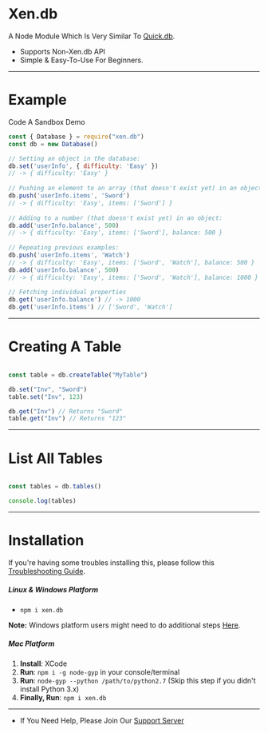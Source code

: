 # Xen.db
A Node Module Which Is Very Similar To [Quick.db](https://www.npmjs.com/package/quick.db).

- Supports Non-Xen.db API
- Simple & Easy-To-Use For Beginners.

---

# Example

Code A Sandbox Demo

```js
const { Database } = require("xen.db")
const db = new Database()

// Setting an object in the database:
db.set('userInfo', { difficulty: 'Easy' })
// -> { difficulty: 'Easy' }
 
// Pushing an element to an array (that doesn't exist yet) in an object:
db.push('userInfo.items', 'Sword')
// -> { difficulty: 'Easy', items: ['Sword'] }
 
// Adding to a number (that doesn't exist yet) in an object:
db.add('userInfo.balance', 500)
// -> { difficulty: 'Easy', items: ['Sword'], balance: 500 }
 
// Repeating previous examples:
db.push('userInfo.items', 'Watch')
// -> { difficulty: 'Easy', items: ['Sword', 'Watch'], balance: 500 }
db.add('userInfo.balance', 500)
// -> { difficulty: 'Easy', items: ['Sword', 'Watch'], balance: 1000 }
 
// Fetching individual properties
db.get('userInfo.balance') // -> 1000
db.get('userInfo.items') // ['Sword', 'Watch']

```

---

# Creating A Table

```js

const table = db.createTable("MyTable")

db.set("Inv", "Sword")
table.set("Inv", 123)

db.get("Inv") // Returns "Sword"
table.get("Inv") // Returns "123"

```

---

# List All Tables

```js

const tables = db.tables()

console.log(tables)

```

---

# Installation

If you're having some troubles installing this, please follow this [Troubleshooting Guide](https://github.com/JoshuaWise/better-sqlite3/blob/master/docs/troubleshooting.md).

##### Linux & Windows Platform

- `npm i xen.db`

**Note:** Windows platform users might need to do additional steps [Here](https://github.com/JoshuaWise/better-sqlite3/blob/master/docs/troubleshooting.md).


##### Mac Platform

1. **Install**: XCode
2. **Run**: `npm i -g node-gyp` in your console/terminal
3. **Run**: `node-gyp --python /path/to/python2.7` (Skip this step if you didn't install Python 3.x)
4. **Finally, Run**: `npm i xen.db`

---

- If You Need Help, Please Join Our [Support Server](https://discord.gg/78RyqJK)



